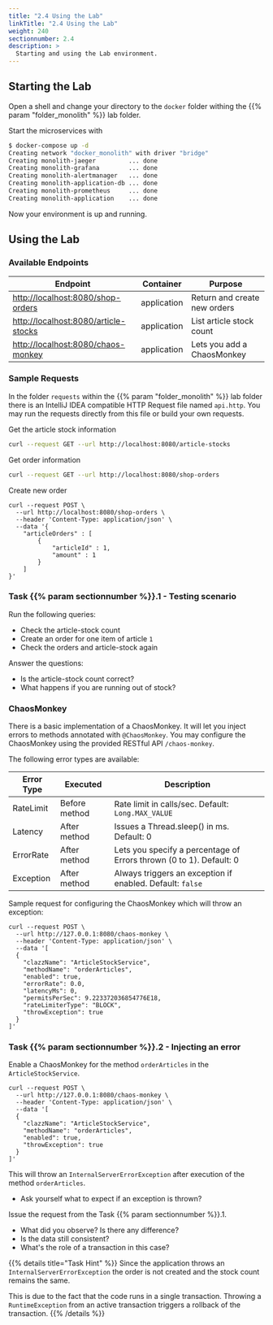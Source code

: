 ```yaml
---
title: "2.4 Using the Lab"
linkTitle: "2.4 Using the Lab"
weight: 240
sectionnumber: 2.4
description: >
  Starting and using the Lab environment.
---
```



## Starting the Lab

Open a shell and change your directory to the `docker` folder withing the {{% param "folder_monolith" %}} lab folder.

Start the microservices with
```bash
$ docker-compose up -d
Creating network "docker_monolith" with driver "bridge"
Creating monolith-jaeger         ... done
Creating monolith-grafana        ... done
Creating monolith-alertmanager   ... done
Creating monolith-application-db ... done
Creating monolith-prometheus     ... done
Creating monolith-application    ... done
```

Now your environment is up and running.


## Using the Lab


### Available Endpoints

Endpoint                               |  Container   | Purpose
---------------------------------------|--------------|--------------------------------
<http://localhost:8080/shop-orders>    | application  | Return and create new orders
<http://localhost:8080/article-stocks> | application  | List article stock count
<http://localhost:8080/chaos-monkey>   | application  | Lets you add a ChaosMonkey


### Sample Requests

In the folder `requests` within the {{% param "folder_monolith" %}} lab folder there is an IntelliJ IDEA compatible
HTTP Request file named `api.http`. You may run the requests directly from this file or build your own requests.

Get the article stock information
```bash
curl --request GET --url http://localhost:8080/article-stocks
```

Get order information
```bash
curl --request GET --url http://localhost:8080/shop-orders
```

Create new order
```
curl --request POST \
  --url http://localhost:8080/shop-orders \
  --header 'Content-Type: application/json' \
  --data '{
    "articleOrders" : [
        {
            "articleId" : 1,
            "amount" : 1
        }
    ]
}'
```


### Task {{% param sectionnumber %}}.1 - Testing scenario

Run the following queries:

* Check the article-stock count
* Create an order for one item of article `1`  
* Check the orders and article-stock again

Answer the questions:

* Is the article-stock count correct?
* What happens if you are running out of stock?


### ChaosMonkey

There is a basic implementation of a ChaosMonkey. It will let you inject errors to methods annotated with `@ChaosMonkey`.
You may configure the ChaosMonkey using the provided RESTful API `/chaos-monkey`.

The following error types are available:

Error Type  |    Executed    | Description
------------|----------------|--------------------------------------------
RateLimit   | Before method  | Rate limit in calls/sec. Default: `Long.MAX_VALUE`
Latency     | After method   | Issues a Thread.sleep() in ms. Default: 0
ErrorRate   | After method   | Lets you specify a percentage of Errors thrown (0 to 1). Default: 0
Exception   | After method   | Always triggers an exception if enabled. Default: `false`

Sample request for configuring the ChaosMonkey which will throw an exception:
```
curl --request POST \
  --url http://127.0.0.1:8080/chaos-monkey \
  --header 'Content-Type: application/json' \
  --data '[
  {
    "clazzName": "ArticleStockService",
    "methodName": "orderArticles",
    "enabled": true,
    "errorRate": 0.0,
    "latencyMs": 0,
    "permitsPerSec": 9.223372036854776E18,
    "rateLimiterType": "BLOCK",
    "throwException": true
  }
]'
```


### Task {{% param sectionnumber %}}.2 - Injecting an error

Enable a ChaosMonkey for the method `orderArticles` in the `ArticleStockService`.
```
curl --request POST \
  --url http://127.0.0.1:8080/chaos-monkey \
  --header 'Content-Type: application/json' \
  --data '[
  {
    "clazzName": "ArticleStockService",
    "methodName": "orderArticles",
    "enabled": true,
    "throwException": true
  }
]'
```
This will throw an `InternalServerErrorException` after execution of the method `orderArticles`.

* Ask yourself what to expect if an exception is thrown?

Issue the request from the Task {{% param sectionnumber %}}.1.

* What did you observe? Is there any difference?
* Is the data still consistent?
* What's the role of a transaction in this case?


{{% details title="Task Hint" %}}
Since the application throws an `InternalServerErrorException` the order is not created and the stock count remains the
same.

This is due to the fact that the code runs in a single transaction. Throwing a `RuntimeException` from an active
transaction triggers a rollback of the transaction. {{% /details %}}
